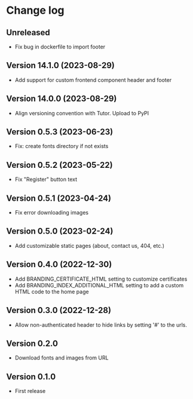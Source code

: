# Change log

## Unreleased
- Fix bug in dockerfile to import footer

## Version 14.1.0 (2023-08-29)
- Add support for custom frontend component header and footer

## Version 14.0.0 (2023-08-29)
- Align versioning convention with Tutor. Upload to PyPI 

## Version 0.5.3 (2023-06-23)
- Fix: create fonts directory if not exists

## Version 0.5.2 (2023-05-22)
- Fix "Register" button text

## Version 0.5.1 (2023-04-24)
- Fix error downloading images

## Version 0.5.0 (2023-02-24)
- Add customizable static pages (about, contact us, 404, etc.)

## Version 0.4.0 (2022-12-30)
- Add BRANDING_CERTIFICATE_HTML setting to customize certificates
- Add BRANDING_INDEX_ADDITIONAL_HTML setting to add a custom HTML code to the home page

## Version 0.3.0 (2022-12-28)
- Allow non-authenticated header to hide links by setting '#' to the urls.
## Version 0.2.0
- Download fonts and images from URL
## Version 0.1.0
- First release